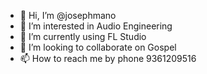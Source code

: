 - 👋 Hi, I’m @josephmano
- 👀 I’m interested in Audio Engineering
- 🌱 I’m currently using FL Studio
- 💞️ I’m looking to collaborate on Gospel
- 📫 How to reach me by phone 9361209516

<!---
josephmano/josephmano is a ✨ special ✨ repository because its `README.md` (this file) appears on your GitHub profile.
You can click the Preview link to take a look at your changes.
--->
